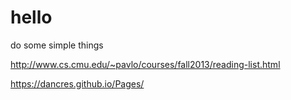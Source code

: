 # hello
do some simple things



http://www.cs.cmu.edu/~pavlo/courses/fall2013/reading-list.html

https://dancres.github.io/Pages/
